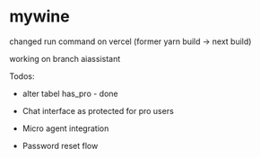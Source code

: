 # mywine

changed run command on vercel (former yarn build -> next build)

working on branch aiassistant

Todos: 
- alter tabel has_pro - done
- Chat interface as protected for pro users
- Micro agent integration

- Password reset flow
